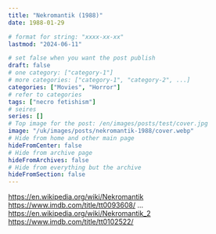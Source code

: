```yaml
---
title: "Nekromantik (1988)"
date: 1988-01-29

# format for string: "xxxx-xx-xx"
lastmod: "2024-06-11"

# set false when you want the post publish
draft: false
# one category: ["category-1"]
# more categories: ["category-1", "category-2", ...]
categories: ["Movies", "Horror"]
# refer to categories
tags: ["necro fetishism"]
# seires
series: []
# Top image for the post: /en/images/posts/test/cover.jpg
image: "/uk/images/posts/nekromantik-1988/cover.webp"
# Hide from home and other main page
hideFromCenter: false
# Hide from archive page
hideFromArchives: false
# Hide from everything but the archive
hideFromSection: false
---
```

https://en.wikipedia.org/wiki/Nekromantik
https://www.imdb.com/title/tt0093608/
...
https://en.wikipedia.org/wiki/Nekromantik_2
https://www.imdb.com/title/tt0102522/
<!--more-->